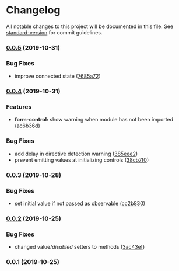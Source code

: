 # Changelog

All notable changes to this project will be documented in this file. See [standard-version](https://github.com/conventional-changelog/standard-version) for commit guidelines.

### [0.0.5](https://github.com/dirkluijk/ngx-ultra-reactive-forms/compare/v0.0.4...v0.0.5) (2019-10-31)


### Bug Fixes

* improve connected state ([7685a72](https://github.com/dirkluijk/ngx-ultra-reactive-forms/commit/7685a72ef09f34c0d710b20d25b022178555a4af))

### [0.0.4](https://github.com/dirkluijk/ngx-ultra-reactive-forms/compare/v0.0.3...v0.0.4) (2019-10-31)


### Features

* **form-control:** show warning when module has not been imported ([ac6b36d](https://github.com/dirkluijk/ngx-ultra-reactive-forms/commit/ac6b36dde6165a3b5abe2e8e042c3c5be00312a7))


### Bug Fixes

* add delay in directive detection warning ([385eee2](https://github.com/dirkluijk/ngx-ultra-reactive-forms/commit/385eee2a39dfe879e0edbab5c4879eab822f98f1))
* prevent emitting values at initializing controls ([38cb7f0](https://github.com/dirkluijk/ngx-ultra-reactive-forms/commit/38cb7f0e3979ef80f70b6219eae77309a0e7e357))

### [0.0.3](https://github.com/dirkluijk/ngx-ultra-reactive-forms/compare/v0.0.2...v0.0.3) (2019-10-28)


### Bug Fixes

* set initial value if not passed as observable ([cc2b830](https://github.com/dirkluijk/ngx-ultra-reactive-forms/commit/cc2b8309b5d0d4bb3e188dc78705e7e5ddbce42e))

### [0.0.2](https://github.com/dirkluijk/ngx-ultra-reactive-forms/compare/v0.0.1...v0.0.2) (2019-10-25)


### Bug Fixes

* changed value$/disabled$ setters to methods ([3ac43ef](https://github.com/dirkluijk/ngx-ultra-reactive-forms/commit/3ac43ef033083df65ff8328dde2537c7dca6056d))

### 0.0.1 (2019-10-25)
